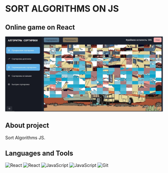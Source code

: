 # SORT ALGORITHMS ON JS

## Online game on React

[![Header](https://github.com/DavidShariev/sort_algorithms/blob/master/src/images/preview.jpg?raw=true)](https://github.com/DavidShariev/)

## About project

Sort Algorithms JS.

## Languages and Tools

![React](https://img.shields.io/badge/-React-000?style=for-the-badge&logo=React)
![React](https://img.shields.io/badge/-Redux-000?style=for-the-badge&logo=Redux)
![JavaScript](https://img.shields.io/badge/-JavaScript-000?style=for-the-badge&logo=Javascript)
![JavaScript](https://img.shields.io/badge/-TypeScript-000?style=for-the-badge&logo=TypeScript)
![Git](https://img.shields.io/badge/-Git-000?style=for-the-badge&logo=GiT)
